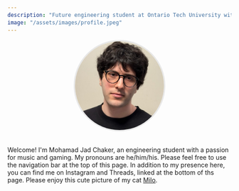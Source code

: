 ```yaml
---
description: "Future engineering student at Ontario Tech University with interests in music and gaming."
image: "/assets/images/profile.jpeg"
---
```


<div style="text-align: center; margin-bottom: 30px;">
  <img src="/assets/images/profile.jpeg" alt="Mohamad Jad Chaker" style="width: 200px; height: 200px; border-radius: 50%; object-fit: cover; border: 3px solid #e8e8e8;">
</div>

Welcome! I'm Mohamad Jad Chaker, an engineering student with a passion for music and gaming. My pronouns are he/him/his. Please feel free to use the navigation bar at the top of this page. In addition to my presence here, you can find me on Instagram and Threads, linked at the bottom of ths page. Please enjoy this cute picture of my cat [Milo](/assets/images/Milo.jpeg).